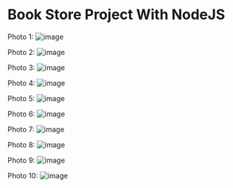 <h1>Book Store Project With NodeJS</h1>

Photo 1:
![image](https://github.com/FirdavsCoder/book_store_nodejs/assets/113686185/10b27135-b69b-43ad-b4b2-4d61085ac72f)

Photo 2:
![image](https://github.com/FirdavsCoder/book_store_nodejs/assets/113686185/e611fde2-2c0b-4c31-9369-16122257807e)

Photo 3:
![image](https://github.com/FirdavsCoder/book_store_nodejs/assets/113686185/15701410-3c10-472f-9888-9f401f020fa3)

Photo 4:
![image](https://github.com/FirdavsCoder/book_store_nodejs/assets/113686185/b51c95a1-c100-4a82-87d2-9250c55f249d)

Photo 5:
![image](https://github.com/FirdavsCoder/book_store_nodejs/assets/113686185/0b0581cc-98ae-4af3-bdb2-9e7946a075f2)

Photo 6:
![image](https://github.com/FirdavsCoder/book_store_nodejs/assets/113686185/88936ba9-e903-48d1-ab3f-a5dc45dd3c02)

Photo 7:
![image](https://github.com/FirdavsCoder/book_store_nodejs/assets/113686185/5b2a637b-0cd3-4b97-959e-2e98024d8e26)

Photo 8:
![image](https://github.com/FirdavsCoder/book_store_nodejs/assets/113686185/49b928cc-37b8-4697-a1f9-d221c01e73e3)

Photo 9:
![image](https://github.com/FirdavsCoder/book_store_nodejs/assets/113686185/79d1145c-2f51-4549-8481-ab077d74552d)

Photo 10:
![image](https://github.com/FirdavsCoder/book_store_nodejs/assets/113686185/0fbe9420-9111-4e48-b46a-920c55c6c959)
